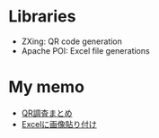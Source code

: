 # Libraries
- ZXing: QR code generation
- Apache POI: Excel file generations

# My memo
- [QR調査まとめ](https://seasoned-polo-00b.notion.site/apache-poi-Excel-4e31ed3d66d54462b0b480bd6d9b71fc)
- [Excelに画像貼り付け](https://seasoned-polo-00b.notion.site/20210805-QR-bd8bdac8937c417d9e4669690322752e)

